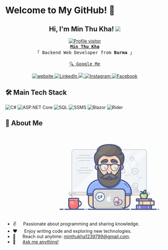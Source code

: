 # Welcome to My GitHub! 👋
 
<div align="center">
  <h2>Hi, I'm Min Thu Kha! <img src="https://media.giphy.com/media/hvRJCLFzcasrR4ia7z/giphy.gif" width="28"></h2>
  <a href="https://komarev.com/ghpvc/?username=minthukha-coding">
    <img src="https://komarev.com/ghpvc/?username=minthukha-coding&label=Visitors&color=0e75b6&style=flat" alt="Profile visitor" />
  </a>
</div>
 
<div align="center">
  <samp>
    <b><a target="_blank" href="https://minthukha-coding.com">Min Thu Kha</a></b>
    <br>「 Backend Web Developer from <b>Burma</b> 」
    <br><br>
    <a href="https://www.google.com/search?q=Min+Thu+Kha">🔍 Google Me</a>
  </samp>
</div>

<p align="center">
  <a href="https://minthukha-coding.com" target="blank">
    <img src="https://img.shields.io/badge/Website-DC143C?style=for-the-badge&logo=medium&logoColor=white" alt="website" />
  </a>
  <a href="https://www.linkedin.com/in/minthukha-coding/" target="_blank">
    <img src="https://img.shields.io/badge/LinkedIn-0077B5?style=for-the-badge&logo=linkedin&logoColor=white" alt="LinkedIn" />
  </a>
  <a href="https://twitter.com/_alsiam" target="_blank">
    <img src="https://img.shields.io/badge/Twitter-1DA1F2?style=for-the-badge&logo=twitter&logoColor=white" />
  </a>
  <a href="https://www.instagram.com/lemon0172022/" target="_blank">
    <img src="https://img.shields.io/badge/Instagram-fe4164?style=for-the-badge&logo=instagram&logoColor=white" alt="Instagram" />
  </a>
  <a href="https://www.facebook.com/minthukha10988/" target="_blank">
    <img src="https://img.shields.io/badge/Facebook-20BEFF?&style=for-the-badge&logo=facebook&logoColor=white" alt="Facebook" />
  </a>
</p>

## 🛠️ Main Tech Stack

![C#](https://img.shields.io/badge/C%23-239120?style=for-the-badge&logo=c-sharp&logoColor=white)
![ASP.NET Core](https://img.shields.io/badge/ASP.NET%20Core-512BD4?style=for-the-badge&logo=dotnet&logoColor=white)
![SQL](https://img.shields.io/badge/SQL-4479A1?style=for-the-badge&logo=sql&logoColor=white)
![SSMS](https://img.shields.io/badge/SSMS-F2C811?style=for-the-badge&logo=microsoft-sql-server&logoColor=black)
![Blazor](https://img.shields.io/badge/Blazor-512BD4?style=for-the-badge&logo=blazor&logoColor=white)
![Rider](https://img.shields.io/badge/Rider-000000?style=for-the-badge&logo=rider&logoColor=white)

## 📖 About Me

<div align="right">
  <img width="350" src="/assets/programmer.gif" alt="Coding gif" />
</div>

- ✌️ &emsp; Passionate about programming and sharing knowledge.
- ❤️ &emsp; Enjoy writing code and exploring new technologies.
- 📧 &emsp; Reach out anytime: [minthukha1239799@gmail.com](mailto:minthukha1239799@gmail.com).
- 💬 &emsp; [Ask me anything!](https://github.com/minthukha-coding/minthukha-coding/issues)
